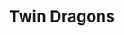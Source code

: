 ---
pid: pt259
title: Twin Dragons
location_transcription: Chinatown
coordinates: "[-75.156271095611, 39.954161768425]"
zipcode: '19050'
gen_neighborhood: 
neighborhood: 
outside_phl: 'Lansdowne PA '
age: '44'
age_range: 40-49
instagram: 
image_file_name: pt_259.jpg
proposal_transcription: 
topic: Unknown
topic_summary: '0'
type: Other No Form
keywords_other: 
credit: John S. Whitney Jr.
image_labels: 
twitter: 
facebook: 
permalink: "/monuments/pt259/"
layout: item-page
---